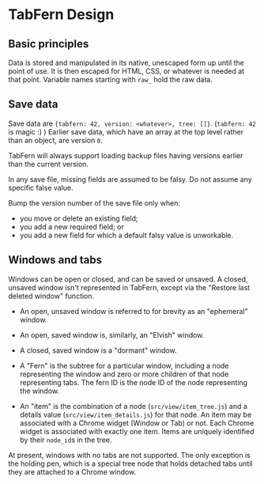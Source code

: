 # TabFern Design

## Basic principles
Data is stored and manipulated in its native, unescaped
form up until the point of use.  It is then escaped for HTML, CSS, or
whatever is needed at that point.  Variable names starting with `raw_`
hold the raw data.

## Save data

Save data are `{tabfern: 42, version: <whatever>, tree: []}`.
(`tabfern: 42` is magic :) )  Earlier save data, which have an array
at the top level rather than an object, are version `0`.

TabFern will always support loading backup files having versions
earlier than the current version.

In any save file, missing fields are assumed to be falsy.  Do not assume
any specific false value.

Bump the version number of the save file only when:
 - you move or delete an existing field;
 - you add a new required field; or
 - you add a new field for which a default falsy value is unworkable.

## Windows and tabs

Windows can be open or closed, and can be saved or unsaved.
A closed, unsaved window isn't represented in TabFern, except via the
"Restore last deleted window" function.

 - An open, unsaved window is referred to for brevity as an "ephemeral" window.
 - An open, saved window is, similarly, an "Elvish" window.
 - A closed, saved window is a "dormant" window.

 - A "Fern" is the subtree for a particular window, including a node
representing the window and zero or more children of that node
representing tabs.  The fern ID is the node ID of the node
representing the window.

 - An "item" is the combination of a node (`src/view/item_tree.js`) and a
details value (`src/view/item_details.js`) for that node.  An item may be
associated with a Chrome widget (Window or Tab) or not.  Each Chrome widget
is associated with exactly one item.
Items are uniquely identified by their `node_id`s in the tree.

At present, windows with no tabs are not supported.
The only exception is the holding pen, which is a special tree node that
holds detached tabs until they are attached to a Chrome window.

<!-- vi: set ts=4 sts=4 sw=4 et ai ft=markdown: -->
